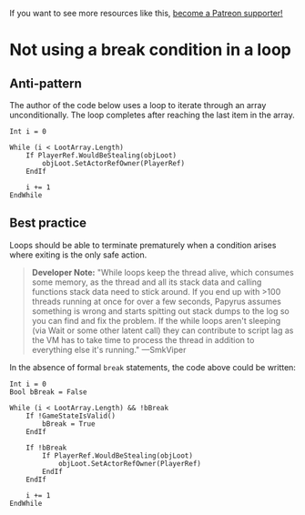 <!-- TITLE: Not using a break condition in a loop -->

If you want to see more resources like this, [become a Patreon supporter!](https://www.patreon.com/fireundubh) 

# Not using a break condition in a loop
## Anti-pattern

The author of the code below uses a loop to iterate through an array unconditionally. The loop completes after reaching the last item in the array.

```
Int i = 0

While (i < LootArray.Length)
	If PlayerRef.WouldBeStealing(objLoot)
		objLoot.SetActorRefOwner(PlayerRef)
	EndIf
	
	i += 1
EndWhile
```

## Best practice

Loops should be able to terminate prematurely when a condition arises where exiting is the only safe action.

> **Developer Note:** "While loops  keep the thread alive, which consumes some memory, as the thread and all its stack data and calling functions stack data need to stick around. If you end up with >100 threads running at once for over a few seconds, Papyrus assumes something is wrong and starts spitting out stack dumps to the log so you can find and fix the problem. If the while loops aren't sleeping (via Wait or some other latent call) they can contribute to script lag as the VM has to take time to process the thread in addition to everything else it's running." —SmkViper

In the absence of formal `break` statements, the code above could be written:

```
Int i = 0
Bool bBreak = False

While (i < LootArray.Length) && !bBreak
	If !GameStateIsValid()
		bBreak = True
	EndIf
	
	If !bBreak
		If PlayerRef.WouldBeStealing(objLoot)
			objLoot.SetActorRefOwner(PlayerRef)
		EndIf
	EndIf
	
	i += 1
EndWhile
```